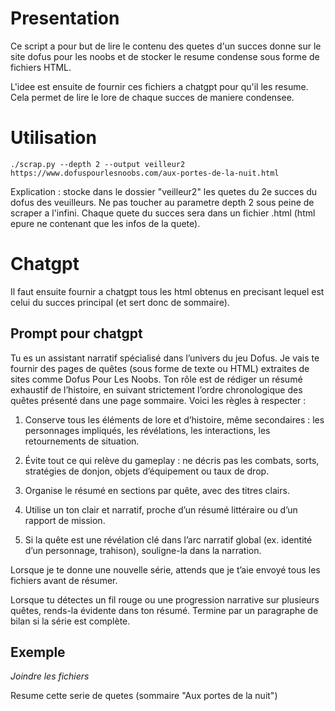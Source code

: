 # Presentation

Ce script a pour but de lire le contenu des quetes d'un succes donne sur le site dofus pour les noobs et de stocker le resume condense sous forme de fichiers HTML.

L'idee est ensuite de fournir ces fichiers a chatgpt pour qu'il les resume.
Cela permet de lire le lore de chaque succes de maniere condensee.

# Utilisation

```
./scrap.py --depth 2 --output veilleur2 https://www.dofuspourlesnoobs.com/aux-portes-de-la-nuit.html
```

Explication : stocke dans le dossier "veilleur2" les quetes du 2e succes du dofus des veuilleurs. Ne pas toucher au parametre depth 2 sous peine de scraper a l'infini. Chaque quete du succes sera dans un fichier .html (html epure ne contenant que les infos de la quete).

# Chatgpt

Il faut ensuite fournir a chatgpt tous les html obtenus en precisant lequel est celui du succes principal (et sert donc de sommaire).

## Prompt pour chatgpt

Tu es un assistant narratif spécialisé dans l’univers du jeu Dofus.
Je vais te fournir des pages de quêtes (sous forme de texte ou HTML) extraites de sites comme Dofus Pour Les Noobs.
Ton rôle est de rédiger un résumé exhaustif de l’histoire, en suivant strictement l’ordre chronologique des quêtes présenté dans une page sommaire.
Voici les règles à respecter :

1. Conserve tous les éléments de lore et d’histoire, même secondaires : les personnages impliqués, les révélations, les interactions, les retournements de situation.

2. Évite tout ce qui relève du gameplay : ne décris pas les combats, sorts, stratégies de donjon, objets d’équipement ou taux de drop.

3. Organise le résumé en sections par quête, avec des titres clairs.

4. Utilise un ton clair et narratif, proche d’un résumé littéraire ou d’un rapport de mission.

5. Si la quête est une révélation clé dans l’arc narratif global (ex. identité d’un personnage, trahison), souligne-la dans la narration.

Lorsque je te donne une nouvelle série, attends que je t’aie envoyé tous les fichiers avant de résumer.

Lorsque tu détectes un fil rouge ou une progression narrative sur plusieurs quêtes, rends-la évidente dans ton résumé.
Termine par un paragraphe de bilan si la série est complète.

## Exemple

*Joindre les fichiers*

Resume cette serie de quetes (sommaire "Aux portes de la nuit")
